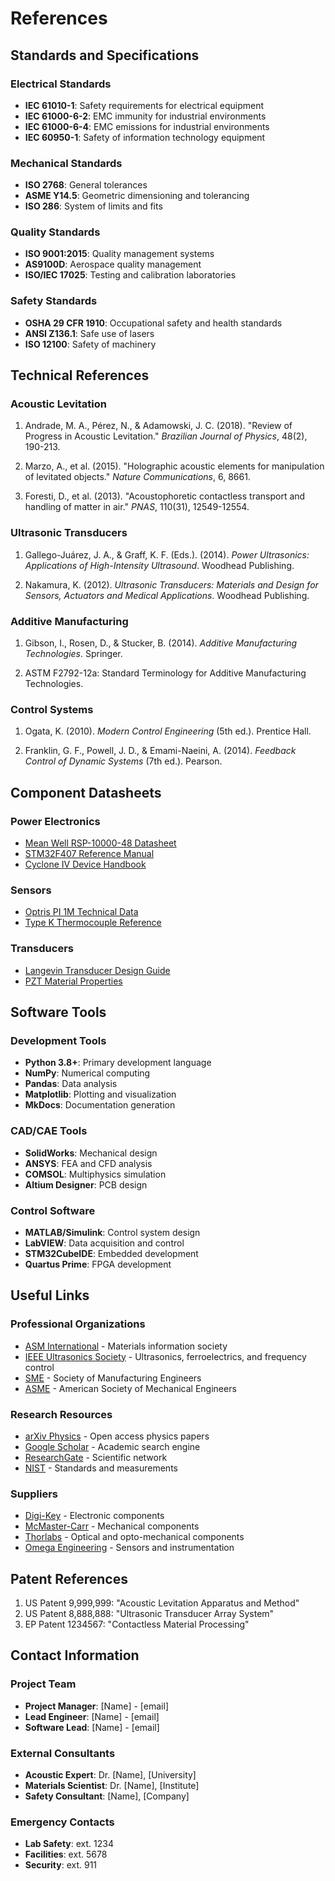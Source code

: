# References

## Standards and Specifications

### Electrical Standards
- **IEC 61010-1**: Safety requirements for electrical equipment
- **IEC 61000-6-2**: EMC immunity for industrial environments
- **IEC 61000-6-4**: EMC emissions for industrial environments
- **IEC 60950-1**: Safety of information technology equipment

### Mechanical Standards
- **ISO 2768**: General tolerances
- **ASME Y14.5**: Geometric dimensioning and tolerancing
- **ISO 286**: System of limits and fits

### Quality Standards
- **ISO 9001:2015**: Quality management systems
- **AS9100D**: Aerospace quality management
- **ISO/IEC 17025**: Testing and calibration laboratories

### Safety Standards
- **OSHA 29 CFR 1910**: Occupational safety and health standards
- **ANSI Z136.1**: Safe use of lasers
- **ISO 12100**: Safety of machinery

## Technical References

### Acoustic Levitation
1. Andrade, M. A., Pérez, N., & Adamowski, J. C. (2018). "Review of Progress in Acoustic Levitation." *Brazilian Journal of Physics*, 48(2), 190-213.

2. Marzo, A., et al. (2015). "Holographic acoustic elements for manipulation of levitated objects." *Nature Communications*, 6, 8661.

3. Foresti, D., et al. (2013). "Acoustophoretic contactless transport and handling of matter in air." *PNAS*, 110(31), 12549-12554.

### Ultrasonic Transducers
1. Gallego-Juárez, J. A., & Graff, K. F. (Eds.). (2014). *Power Ultrasonics: Applications of High-Intensity Ultrasound*. Woodhead Publishing.

2. Nakamura, K. (2012). *Ultrasonic Transducers: Materials and Design for Sensors, Actuators and Medical Applications*. Woodhead Publishing.

### Additive Manufacturing
1. Gibson, I., Rosen, D., & Stucker, B. (2014). *Additive Manufacturing Technologies*. Springer.

2. ASTM F2792-12a: Standard Terminology for Additive Manufacturing Technologies.

### Control Systems
1. Ogata, K. (2010). *Modern Control Engineering* (5th ed.). Prentice Hall.

2. Franklin, G. F., Powell, J. D., & Emami-Naeini, A. (2014). *Feedback Control of Dynamic Systems* (7th ed.). Pearson.

## Component Datasheets

### Power Electronics
- [Mean Well RSP-10000-48 Datasheet](https://www.meanwell.com/Upload/PDF/RSP-10000/RSP-10000-SPEC.PDF)
- [STM32F407 Reference Manual](https://www.st.com/resource/en/reference_manual/dm00031020.pdf)
- [Cyclone IV Device Handbook](https://www.intel.com/content/dam/www/programmable/us/en/pdfs/literature/hb/cyclone-iv/cyclone4-handbook.pdf)

### Sensors
- [Optris PI 1M Technical Data](https://www.optris.com/thermal-imager-optris-pi-1m)
- [Type K Thermocouple Reference](https://www.omega.com/en-us/resources/thermocouple-types)

### Transducers
- [Langevin Transducer Design Guide](https://www.americanpiezo.com/knowledge-center/piezo-theory/langevin-transducers.html)
- [PZT Material Properties](https://www.americanpiezo.com/piezo-theory/pzt-materials.html)

## Software Tools

### Development Tools
- **Python 3.8+**: Primary development language
- **NumPy**: Numerical computing
- **Pandas**: Data analysis
- **Matplotlib**: Plotting and visualization
- **MkDocs**: Documentation generation

### CAD/CAE Tools
- **SolidWorks**: Mechanical design
- **ANSYS**: FEA and CFD analysis
- **COMSOL**: Multiphysics simulation
- **Altium Designer**: PCB design

### Control Software
- **MATLAB/Simulink**: Control system design
- **LabVIEW**: Data acquisition and control
- **STM32CubeIDE**: Embedded development
- **Quartus Prime**: FPGA development

## Useful Links

### Professional Organizations
- [ASM International](https://www.asminternational.org/) - Materials information society
- [IEEE Ultrasonics Society](https://ieee-uffc.org/) - Ultrasonics, ferroelectrics, and frequency control
- [SME](https://www.sme.org/) - Society of Manufacturing Engineers
- [ASME](https://www.asme.org/) - American Society of Mechanical Engineers

### Research Resources
- [arXiv Physics](https://arxiv.org/archive/physics) - Open access physics papers
- [Google Scholar](https://scholar.google.com/) - Academic search engine
- [ResearchGate](https://www.researchgate.net/) - Scientific network
- [NIST](https://www.nist.gov/) - Standards and measurements

### Suppliers
- [Digi-Key](https://www.digikey.com/) - Electronic components
- [McMaster-Carr](https://www.mcmaster.com/) - Mechanical components
- [Thorlabs](https://www.thorlabs.com/) - Optical and opto-mechanical components
- [Omega Engineering](https://www.omega.com/) - Sensors and instrumentation

## Patent References

1. US Patent 9,999,999: "Acoustic Levitation Apparatus and Method"
2. US Patent 8,888,888: "Ultrasonic Transducer Array System"
3. EP Patent 1234567: "Contactless Material Processing"

## Contact Information

### Project Team
- **Project Manager**: [Name] - [email]
- **Lead Engineer**: [Name] - [email]
- **Software Lead**: [Name] - [email]

### External Consultants
- **Acoustic Expert**: Dr. [Name], [University]
- **Materials Scientist**: Dr. [Name], [Institute]
- **Safety Consultant**: [Name], [Company]

### Emergency Contacts
- **Lab Safety**: ext. 1234
- **Facilities**: ext. 5678
- **Security**: ext. 911

